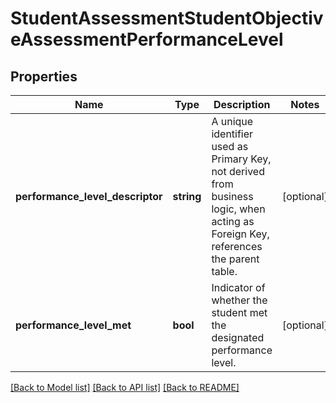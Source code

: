 # StudentAssessmentStudentObjectiveAssessmentPerformanceLevel

## Properties
Name | Type | Description | Notes
------------ | ------------- | ------------- | -------------
**performance_level_descriptor** | **string** | A unique identifier used as Primary Key, not derived from business logic, when acting as Foreign Key, references the parent table. | [optional] 
**performance_level_met** | **bool** | Indicator of whether the student met the designated performance level. | [optional] 

[[Back to Model list]](../README.md#documentation-for-models) [[Back to API list]](../README.md#documentation-for-api-endpoints) [[Back to README]](../README.md)


